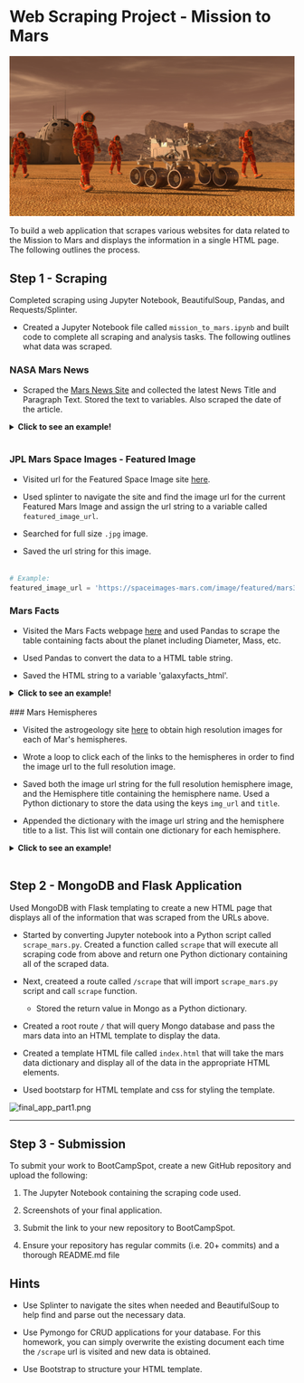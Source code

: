 # Web Scraping Project - Mission to Mars

![mission_to_mars](Images/mission_to_mars.png)

To build a web application that scrapes various websites for data related to the Mission to Mars and displays the information in a single HTML page. The following outlines the process.

## Step 1 - Scraping

Completed scraping using Jupyter Notebook, BeautifulSoup, Pandas, and Requests/Splinter.

* Created a Jupyter Notebook file called `mission_to_mars.ipynb` and built code to complete all scraping and analysis tasks. The following outlines what data was scraped.

### NASA Mars News

* Scraped the [Mars News Site](https://redplanetscience.com/) and collected the latest News Title and Paragraph Text. Stored the text to variables. Also scraped the date of the article.

<details>
<summary><strong>Click to see an example!</strong></summary>

```python

# Example:
news_date = "August 16, 2021"
news_title = "Two Rovers to Roll on Mars Again: Curiosity and Mars 2020"
news_p = "They look like twins. But under the hood, the rover currently exploring the Red Planet and the one launching there this summer have distinct science tools and roles to play."

```
</details>
<br />

### JPL Mars Space Images - Featured Image

* Visited url for the Featured Space Image site [here](https://spaceimages-mars.com).

* Used splinter to navigate the site and find the image url for the current Featured Mars Image and assign the url string to a variable called `featured_image_url`.

* Searched for full size `.jpg` image.

* Saved the url string for this image.

```python

# Example:
featured_image_url = 'https://spaceimages-mars.com/image/featured/mars3.jpg'

```

### Mars Facts

* Visited the Mars Facts webpage [here](https://galaxyfacts-mars.com) and used Pandas to scrape the table containing facts about the planet including Diameter, Mass, etc.

* Used Pandas to convert the data to a HTML table string.

* Saved the HTML string to a variable 'galaxyfacts_html'.

<details>
<summary><strong>Click to see an example!</strong></summary>

```python

# Example:
galaxyfacts_html = "<table border="1" class="table tablipede-str">
        <tbody>
            <tr>
                <td>Equatorial Diameter:</td>
                <td>6,792 km</td>
            </tr>
            <tr>
                <td>Polar Diameter:</td>
                <td>6,752 km</td>
            </tr>
            <tr>
                <td>Mass:</td>
                <td>6.39 × 10^23 kg (0.11 Earths)</td>
            </tr>
            <tr>
                <td>Moons:</td>
                <td>2 ( Phobos &amp; Deimos )</td>
            </tr>
            <tr>
                <td>Orbit Distance:</td>
                <td>227,943,824 km (1.38 AU)</td>
            </tr>
            <tr>
                <td>Orbit Period:</td>
                <td>687 days (1.9 years)</td>
            </tr>
            <tr>
                <td>Surface Temperature:</td>
                <td>-87 to -5 °C</td>
            </tr>
            <tr>
                <td>First Record:</td>
                <td>2nd millennium BC</td>
            </tr>
            <tr>
                <td>Recorded By:</td>
                <td>Egyptian astronomers</td>
            </tr>
        </tbody>
    </table>"

```
</details>
<br />
### Mars Hemispheres

* Visited the astrogeology site [here](https://marshemispheres.com/) to obtain high resolution images for each of Mar's hemispheres.

* Wrote a loop to click each of the links to the hemispheres in order to find the image url to the full resolution image.

* Saved both the image url string for the full resolution hemisphere image, and the Hemisphere title containing the hemisphere name. Used a Python dictionary to store the data using the keys `img_url` and `title`.

* Appended the dictionary with the image url string and the hemisphere title to a list. This list will contain one dictionary for each hemisphere.


<details>
<summary><strong>Click to see an example!</strong></summary>

```python

# Example:
hemisphere_image_urls = [{'title': 'Cerberus Hemisphere Enhanced',
  'img_url': 'https://marshemispheres.com/images/full.jpg'},
 {'title': 'Schiaparelli Hemisphere Enhanced',
  'img_url': 'https://marshemispheres.com/images/schiaparelli_enhanced-full.jpg'},
 {'title': 'Syrtis Major Hemisphere Enhanced',
  'img_url': 'https://marshemispheres.com/images/syrtis_major_enhanced-full.jpg'},
 {'title': 'Valles Marineris Hemisphere Enhanced',
  'img_url': 'https://marshemispheres.com/images/valles_marineris_enhanced-full.jpg'}]

```
</details>
<br />

## Step 2 - MongoDB and Flask Application

Used MongoDB with Flask templating to create a new HTML page that displays all of the information that was scraped from the URLs above.

* Started by converting  Jupyter notebook into a Python script called `scrape_mars.py`. Created a function called `scrape` that will execute all scraping code from above and return one Python dictionary containing all of the scraped data.

* Next, createed a route called `/scrape` that will import `scrape_mars.py` script and call  `scrape` function.

  * Stored the return value in Mongo as a Python dictionary.

* Created a root route `/` that will query Mongo database and pass the mars data into an HTML template to display the data.

* Created a template HTML file called `index.html` that will take the mars data dictionary and display all of the data in the appropriate HTML elements. 

* Used bootstarp for HTML template and css for styling the template.

![final_app_part1.png](Images/final_app.png)

- - -

## Step 3 - Submission

To submit your work to BootCampSpot, create a new GitHub repository and upload the following:

1. The Jupyter Notebook containing the scraping code used.

2. Screenshots of your final application.

3. Submit the link to your new repository to BootCampSpot.

4. Ensure your repository has regular commits (i.e. 20+ commits) and a thorough README.md file

## Hints

* Use Splinter to navigate the sites when needed and BeautifulSoup to help find and parse out the necessary data.

* Use Pymongo for CRUD applications for your database. For this homework, you can simply overwrite the existing document each time the `/scrape` url is visited and new data is obtained.

* Use Bootstrap to structure your HTML template.